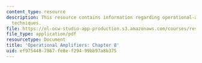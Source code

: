 ```yaml
---
content_type: resource
description: This resource contains information regarding operational-amplifier design
  techniques.
file: https://ol-ocw-studio-app-production.s3.amazonaws.com/courses/res-6-010-electronic-feedback-systems-spring-2013/ef9754487867fe8ef29499bb97a8b375_MITRES_6-010S13_chap08.pdf
file_type: application/pdf
resourcetype: Document
title: 'Operational Amplifiers: Chapter 8'
uid: ef975448-7867-fe8e-f294-99bb97a8b375
---
```

